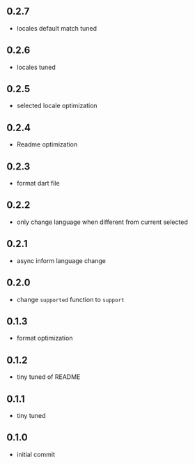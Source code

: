 ## 0.2.7
- locales default match tuned

## 0.2.6
- locales tuned

## 0.2.5
- selected locale optimization

## 0.2.4
- Readme optimization

## 0.2.3
- format dart file

## 0.2.2
- only change language when different from current selected

## 0.2.1
- async inform language change

## 0.2.0
- change `supported` function to `support` 

## 0.1.3
- format optimization 

## 0.1.2
- tiny tuned of README

## 0.1.1
- tiny tuned

## 0.1.0
- initial commit 
